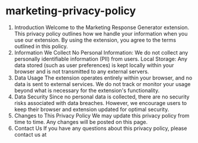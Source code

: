 # marketing-privacy-policy
1. Introduction
Welcome to the Marketing Response Generator extension. This privacy policy outlines how we handle your information when you use our extension. By using the extension, you agree to the terms outlined in this policy.
2. Information We Collect
No Personal Information: We do not collect any personally identifiable information (PII) from users.
Local Storage: Any data stored (such as user preferences) is kept locally within your browser and is not transmitted to any external servers.
3. Data Usage
The extension operates entirely within your browser, and no data is sent to external services. We do not track or monitor your usage beyond what is necessary for the extension's functionality.
4. Data Security
Since no personal data is collected, there are no security risks associated with data breaches. However, we encourage users to keep their browser and extension updated for optimal security.
5. Changes to This Privacy Policy
We may update this privacy policy from time to time. Any changes will be posted on this page.
6. Contact Us
If you have any questions about this privacy policy, please contact us at
